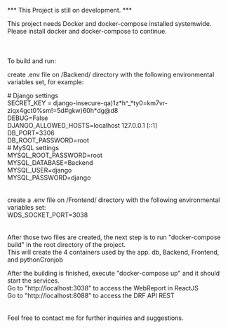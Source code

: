 *** This Project is still on development. ***


This project needs Docker and docker-compose installed systemwide.
Please install docker and docker-compose to continue.
\
\
\
\
To build and run:

create .env file on /Backend/ directory with the following environmental variables set, for example:

\# Django settings\
SECRET_KEY = django-insecure-qa\)1z\*h^\_*ty0=km7vr-ziqx4gct0%sm!=5d#gkw\)60h\*dg@d8\
DEBUG=False\
DJANGO_ALLOWED_HOSTS=localhost 127.0.0.1 [::1]\
DB_PORT=3306\
DB_ROOT_PASSWORD=root\
\# MySQL settings\
MYSQL_ROOT_PASSWORD=root\
MYSQL_DATABASE=Backend\
MYSQL_USER=django\
MYSQL_PASSWORD=django\
\
\
create a .env file on /Frontend/ directory with the following environmental variables set:\
WDS_SOCKET_PORT=3038\
\
\
After those two files are created, the next step is to run "docker-compose build" in the root directory of the project.\
This will create the 4 containers used by the app. db, Backend, Frontend, and pythonCronjob


After the building is finished, execute "docker-compose up" and it should start the services.\
Go to "http://localhost:3038" to access the WebReport in ReactJS\
Go to "http://localhost:8088" to access the DRF API REST\
\
\
Feel free to contact me for further inquiries and suggestions.
